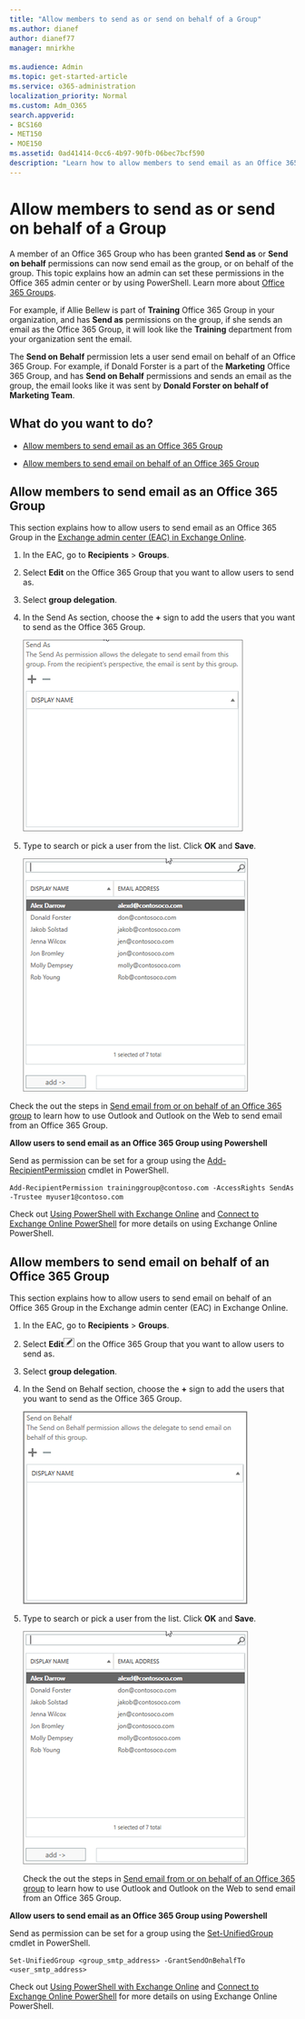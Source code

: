 ```yaml
---
title: "Allow members to send as or send on behalf of a Group"
ms.author: dianef
author: dianef77
manager: mnirkhe

ms.audience: Admin
ms.topic: get-started-article
ms.service: o365-administration
localization_priority: Normal
ms.custom: Adm_O365
search.appverid:
- BCS160
- MET150
- MOE150
ms.assetid: 0ad41414-0cc6-4b97-90fb-06bec7bcf590
description: "Learn how to allow members to send email as an Office 365 Group or send email on behalf of an Office 365 Group in the Exchange admin center in Exchange Online."
---
```


# Allow members to send as or send on behalf of a Group

A member of an Office 365 Group who has been granted **Send as** or **Send on behalf** permissions can now send email as the group, or on behalf of the group. This topic explains how an admin can set these permissions in the Office 365 admin center or by using PowerShell. Learn more about [Office 365 Groups](https://support.office.com/article/3f780e8e-61aa-4287-830d-ff6209cbc192.aspx).
  
For example, if Allie Bellew is part of **Training** Office 365 Group in your organization, and has **Send as** permissions on the group, if she sends an email as the Office 365 Group, it will look like the **Training** department from your organization sent the email. 
  
The **Send on Behalf** permission lets a user send email on behalf of an Office 365 Group. For example, if Donald Forster is a part of the **Marketing** Office 365 Group, and has **Send on Behalf** permissions and sends an email as the group, the email looks like it was sent by **Donald Forster on behalf of Marketing Team**.
  
## What do you want to do?

- [Allow members to send email as an Office 365 Group](allow-members-to-send-as-or-send-on-behalf-of-group.md#BKMK_SendASGroup)
    
- [Allow members to send email on behalf of an Office 365 Group](allow-members-to-send-as-or-send-on-behalf-of-group.md#BKMK_SendonBehalfofGroup)
    
## Allow members to send email as an Office 365 Group
<a name="BKMK_SendASGroup"> </a>

This section explains how to allow users to send email as an Office 365 Group in the [Exchange admin center (EAC) in Exchange Online](http://go.microsoft.com/fwlink/?LinkID=837684).
  
1. In the EAC, go to **Recipients** \> **Groups**.
    
2. Select **Edit** on the Office 365 Group that you want to allow users to send as. 
    
3. Select **group delegation**.
    
4. In the Send As section, choose the **+** sign to add the users that you want to send as the Office 365 Group. 
    
    ![Screenshot: Choose the plus sign to add the users that you want to send as the Office 365 Group](../media/1df167f6-1eff-4f98-9ecd-4230fab46557.png)
  
5. Type to search or pick a user from the list. Click **OK** and **Save**.
    
    ![Screenshot: Type to search or pick a user from the list](../media/522919cf-664c-4a25-8076-c51c8c9fbe43.png)
  
Check the out the steps in [Send email from or on behalf of an Office 365 group](https://support.office.com/article/0f4964af-aec6-484b-a65c-0434df8cdb6b.aspx) to learn how to use Outlook and Outlook on the Web to send email from an Office 365 Group. 
  
 **Allow users to send email as an Office 365 Group using Powershell**
  
Send as permission can be set for a group using the [Add-RecipientPermission](https://go.microsoft.com/fwlink/p/?LinkId=723960) cmdlet in PowerShell. 
  
```
Add-RecipientPermission traininggroup@contoso.com -AccessRights SendAs -Trustee myuser1@contoso.com
```

Check out [Using PowerShell with Exchange Online](https://go.microsoft.com/fwlink/?LinkID=402831) and [Connect to Exchange Online PowerShell](https://go.microsoft.com/fwlink/?LinkID=722415) for more details on using Exchange Online PowerShell. 
  
## Allow members to send email on behalf of an Office 365 Group
<a name="BKMK_SendonBehalfofGroup"> </a>

This section explains how to allow users to send email on behalf of an Office 365 Group in the Exchange admin center (EAC) in Exchange Online.
  
1. In the EAC, go to **Recipients** \> **Groups**.
    
2. Select **Edit**![Screenshot: Edit group icon](../media/0cfcb590-dc51-4b4f-9276-bb2ce300d87e.png) on the Office 365 Group that you want to allow users to send as. 
    
3. Select **group delegation**.
    
4. In the Send on Behalf section, choose the **+** sign to add the users that you want to send as the Office 365 Group. 
    
    ![Screenshot: choose the plus sign to add the users that you want to send as the Office 365 Group](../media/2bae0579-8907-4d6b-8920-ddd6555897b4.png)
  
5. Type to search or pick a user from the list. Click **OK** and **Save**.
    
    ![Screenshot: Type to search or pick a user from the list](../media/522919cf-664c-4a25-8076-c51c8c9fbe43.png)
  
    Check the out the steps in [Send email from or on behalf of an Office 365 group](https://support.office.com/article/0f4964af-aec6-484b-a65c-0434df8cdb6b.aspx) to learn how to use Outlook and Outlook on the Web to send email from an Office 365 Group. 
    
 **Allow users to send email as an Office 365 Group using Powershell**
  
Send as permission can be set for a group using the [Set-UnifiedGroup](https://go.microsoft.com/fwlink/p/?LinkId=616189) cmdlet in PowerShell. 
  
```
Set-UnifiedGroup <group_smtp_address> -GrantSendOnBehalfTo <user_smtp_address>
```

Check out [Using PowerShell with Exchange Online](https://go.microsoft.com/fwlink/?LinkID=402831) and [Connect to Exchange Online PowerShell](https://go.microsoft.com/fwlink/?LinkID=722415) for more details on using Exchange Online PowerShell. 
  

